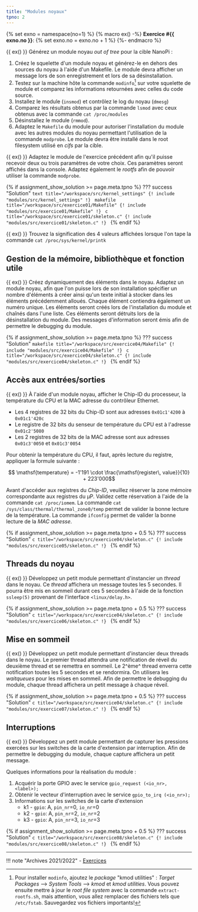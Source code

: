 ```yaml
---
title: "Modules noyaux"
tpno: 2
---
```


{% set exno = namespace(no=1) %}
{% macro ex() -%}
**Exercice #{{ exno.no }}**: {% set exno.no = exno.no + 1 %}
{%- endmacro %}

{{ ex() }} Générez un module noyau _out of tree_ pour la cible NanoPi :

1. Créez le squelette d'un module noyau et générez-le en dehors des sources du noyau à l'aide
    d'un Makefile. Le module devra afficher un message lors de son enregistrement et lors de sa
    désinstallation.
2. Testez sur la machine hôte la commande `modinfo`[^1] sur votre squelette de module et
    comparez les informations retournées avec celles du code source.
3. Installez le module (`insmod`) et contrôlez le log du noyau (`dmesg`)
4. Comparez les résultats obtenus par la commande `lsmod` avec ceux obtenus avec la
    commande `cat /proc/modules`
5. Désinstallez le module (`rmmod`).
6. Adaptez le `Makefile` du module pour autoriser l'installation du module avec les autres
    modules du noyau permettant l'utilisation de la commande `modprobe`. Le module devra
    être installé dans le root filesystem utilisé en _cifs_ par la cible.

[^1]: Pour installer  `modinfo`, ajoutez le _package_ "kmod utilities" : _Target Packages_ --> _System Tools_ --> _kmod_ et _kmod utilities_. Vous pouvez ensuite mettre à jour le _root file system_ avec la commande `extract-rootfs.sh`, mais attention, vous allez remplacer des fichiers tels que `/etc/fstab`. Sauvegardez vos fichiers importants!

{{ ex() }}  Adaptez le module de l'exercice précédent afin qu'il puisse recevoir deux ou trois paramètres de
votre choix. Ces paramètres seront affichés dans la console. Adaptez également le _rootfs_ afin de
pouvoir utiliser la commande `modprobe`.

{% if assignment_show_solution >= page.meta.tpno %}
??? success "Solution"
    ```text title="/workspace/src/kernel_settings"
    {! include "modules/src/kernel_settings" !}
    ```
    ```makefile title="/workspace/src/exercice01/Makefile"
    {! include "modules/src/exercice01/Makefile" !}
    ```
    ```c title="/workspace/src/exercice01/skeleton.c"
    {! include "modules/src/exercice01/skeleton.c" !}
    ```
{% endif %}

{{ ex() }}  Trouvez la signification des 4 valeurs affichées lorsque l'on tape la commande
`cat /proc/sys/kernel/printk`

## Gestion de la mémoire, bibliothèque et fonction utile

{{ ex() }} Créez dynamiquement des éléments dans le noyau. Adaptez un module noyau, afin que l'on
puisse lors de son installation spécifier un nombre d'éléments à créer ainsi qu'un texte initial à
stocker dans les éléments précédemment alloués. Chaque élément contiendra également un
numéro unique. Les éléments seront créés lors de l'installation du module et chaînés dans l'une
liste. Ces éléments seront détruits lors de la désinstallation du module. Des messages
d'information seront émis afin de permettre le debugging du module.

{% if assignment_show_solution >= page.meta.tpno %}
??? success "Solution"
    ```makefile title="/workspace/src/exercice04/Makefile"
    {! include "modules/src/exercice04/Makefile" !}
    ```
    ```c title="/workspace/src/exercice04/skeleton.c"
    {! include "modules/src/exercice04/skeleton.c" !}
    ```
{% endif %}

## Accès aux entrées/sorties

{{ ex() }} À l'aide d'un module noyau, afficher le Chip-ID du processeur, la température du CPU et la MAC
adresse du contrôleur Ethernet.

- Les 4 registres de 32 bits du Chip-ID sont aux adresses `0x01c1'4200` à `0x01c1'420c`
- Le registre de 32 bits du senseur de température du CPU est à l'adresse `0x01c2'5080`
- Les 2 registres de 32 bits de la MAC adresse sont aux adresses `0x01c3'0050` et
    `0x01c3'0054`

Pour obtenir la température du CPU, il faut, après lecture du registre, appliquer la formule
suivante : 

$$ \mathsf{temperature} = -1'191 \cdot \frac{\mathsf{register\, value}}{10} + 223'000$$

Avant d'accéder aux registres du _Chip-ID_, veuillez réserver la zone mémoire correspondante aux
registres du µP. Validez cette réservation à l'aide de la commande `cat /proc/iomem`.
La commande `cat /sys/class/thermal/thermal_zone0/temp` permet de valider la bonne lecture
de la température. La commande `ifconfig` permet de valider la bonne lecture de la _MAC
adresse_.

{% if assignment_show_solution >= page.meta.tpno + 0.5 %}
??? success "Solution"
    ```c title="/workspace/src/exercice04/skeleton.c"
    {! include "modules/src/exercice05/skeleton.c" !}
    ```
{% endif %}

## Threads du noyau

{{ ex() }} Développez un petit module permettant d'instancier un _thread_ dans le noyau. Ce _thread_ affichera
un message toutes les 5 secondes. Il pourra être mis en sommeil durant ces 5 secondes à l'aide de
la fonction `ssleep(5)` provenant de l'interface `<linux/delay.h>`.

{% if assignment_show_solution >= page.meta.tpno + 0.5 %}
??? success "Solution"
    ```c title="/workspace/src/exercice04/skeleton.c"
    {! include "modules/src/exercice06/skeleton.c" !}
    ```
{% endif %}

## Mise en sommeil

{{ ex() }} Développez un petit module permettant d'instancier deux threads dans le noyau. Le premier
thread attendra une notification de réveil du deuxième thread et se remettra en sommeil. Le 2^ème^
thread enverra cette notification toutes les 5 secondes et se rendormira. On utilisera les
_waitqueues_ pour les mises en sommeil. Afin de permettre le debugging du module, chaque thread
affichera un petit message à chaque réveil.

{% if assignment_show_solution >= page.meta.tpno + 0.5 %}
??? success "Solution"
    ```c title="/workspace/src/exercice04/skeleton.c"
    {! include "modules/src/exercice07/skeleton.c" !}
    ```
{% endif %}

## Interruptions

{{ ex() }} Développez un petit module permettant de capturer les pressions exercées sur les switches de la
carte d'extension par interruption. Afin de permettre le debugging du module, chaque capture
affichera un petit message.

Quelques informations pour la réalisation du module :

1. Acquérir la porte GPIO avec le service
   `gpio_request (<io_nr>, <label>);`
2. Obtenir le vecteur d'interruption avec le service
   `gpio_to_irq (<io_nr>);`
3. Informations sur les switches de la carte d'extension
    - k1 - `gpio`: A, `pin_nr`=0, `io_nr`=0
    - k2 - `gpio`: A, `pin_nr`=2, `io_nr`=2
    - k3 - `gpio`: A, `pin_nr`=3, `io_nr`=3

{% if assignment_show_solution >= page.meta.tpno + 0.5 %}
??? success "Solution"
    ```c title="/workspace/src/exercice08/skeleton.c"
    {! include "modules/src/exercice08/skeleton.c" !}
    ```
{% endif %}

---

!!! note "Archives 2021/2022"
    - [Exercices](modules/sp.03.2_mas_csel_noyau_modules_exercices.pdf)
